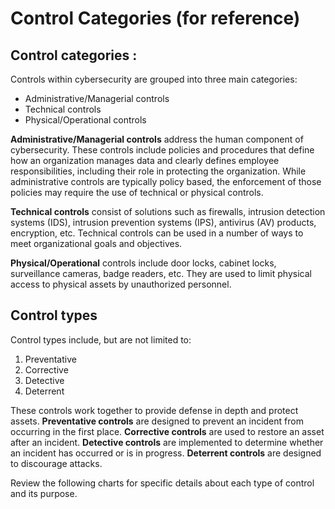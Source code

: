 # Control Categories (for reference)

<h2>Control categories :</h2>

Controls within cybersecurity are grouped into three main categories:

- Administrative/Managerial controls
- Technical controls
- Physical/Operational controls

**Administrative/Managerial controls** address the human component of cybersecurity. These controls include policies and procedures that define how an organization manages data and clearly defines employee responsibilities, including their role in protecting the organization. While administrative controls are typically policy based, the enforcement of those policies may require the use of technical or physical controls. 

**Technical controls** consist of solutions such as firewalls, intrusion detection systems (IDS), intrusion prevention systems (IPS), antivirus (AV) products, encryption, etc. Technical controls can be used in a number of ways to meet organizational goals and objectives.

**Physical/Operational** controls include door locks, cabinet locks, surveillance cameras, badge readers, etc. They are used to limit physical access to physical assets by unauthorized personnel.

<h2>Control types</h2>

Control types include, but are not limited to:

1. Preventative
2. Corrective
3. Detective
4. Deterrent

These controls work together to provide defense in depth and protect assets. **Preventative controls** are designed to prevent an incident from occurring in the first place. **Corrective controls** are used to restore an asset after an incident. **Detective controls** are implemented to determine whether an incident has occurred or is in progress. **Deterrent controls** are designed to discourage attacks.

Review the following charts for specific details about each type of control and its purpose.




